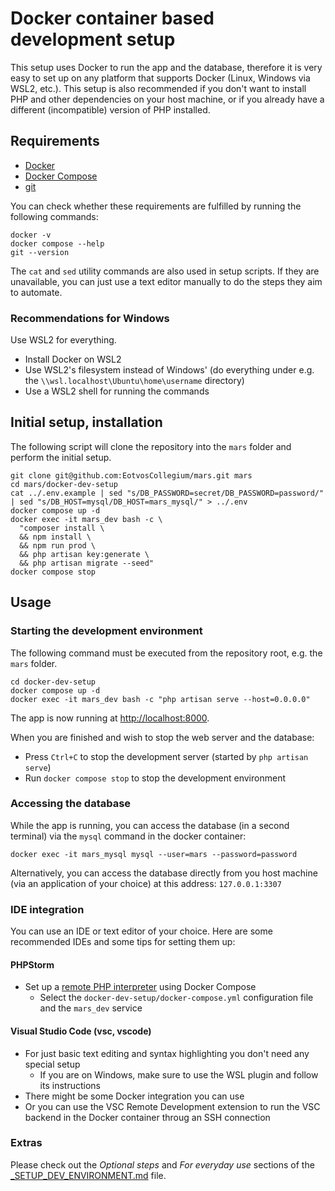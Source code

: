 # Docker container based development setup

This setup uses Docker to run the app and the database,
therefore it is very easy to set up on any platform that supports Docker (Linux, Windows via WSL2, etc.).
This setup is also recommended if you don't want to install PHP and other dependencies on your host machine,
or if you already have a different (incompatible) version of PHP installed.

## Requirements

- [Docker](https://docs.docker.com/engine/)
- [Docker Compose](https://docs.docker.com/compose/)
- [git](https://git-scm.com/)

You can check whether these requirements are fulfilled by running the following commands:

```shell
docker -v
docker compose --help
git --version
```

The `cat` and `sed` utility commands are also used in setup scripts. If they are unavailable, you can just use a text editor manually to do the steps they aim to automate.

### Recommendations for Windows

Use WSL2 for everything.

- Install Docker on WSL2
- Use WSL2's filesystem instead of Windows' (do everything under e.g. the `\\wsl.localhost\Ubuntu\home\username` directory)
- Use a WSL2 shell for running the commands

## Initial setup, installation

The following script will clone the repository into the `mars` folder and perform the initial setup.

```shell
git clone git@github.com:EotvosCollegium/mars.git mars
cd mars/docker-dev-setup
cat ../.env.example | sed "s/DB_PASSWORD=secret/DB_PASSWORD=password/" | sed "s/DB_HOST=mysql/DB_HOST=mars_mysql/" > ../.env
docker compose up -d
docker exec -it mars_dev bash -c \
  "composer install \
  && npm install \
  && npm run prod \
  && php artisan key:generate \
  && php artisan migrate --seed"
docker compose stop
```

## Usage

### Starting the development environment

The following command must be executed from the repository root, e.g. the `mars` folder.

```shell
cd docker-dev-setup
docker compose up -d
docker exec -it mars_dev bash -c "php artisan serve --host=0.0.0.0"
```

The app is now running at [http://localhost:8000](http://localhost:8000).

When you are finished and wish to stop the web server and the database:

- Press `Ctrl+C` to stop the development server (started by `php artisan serve`)
- Run `docker compose stop` to stop the development environment

### Accessing the database

While the app is running, you can access the database (in a second terminal) via the `mysql` command in the docker container:

```shell
docker exec -it mars_mysql mysql --user=mars --password=password
```

Alternatively, you can access the database directly from you host machine (via an application of your choice) at this address: `127.0.0.1:3307`

### IDE integration

You can use an IDE or text editor of your choice. Here are some recommended IDEs and some tips for setting them up:

#### PHPStorm

- Set up a [remote PHP interpreter](https://www.jetbrains.com/help/phpstorm/configuring-remote-interpreters.html) using Docker Compose
  - Select the `docker-dev-setup/docker-compose.yml` configuration file and the `mars_dev` service

#### Visual Studio Code (vsc, vscode)

- For just basic text editing and syntax highlighting you don't need any special setup
  - If you are on Windows, make sure to use the WSL plugin and follow its instructions
- There might be some Docker integration you can use
- Or you can use the VSC Remote Development extension to run the VSC backend in the Docker container throug an SSH connection

### Extras

Please check out the *Optional steps* and *For everyday use* sections of the [_SETUP_DEV_ENVIRONMENT.md](../_SETUP_DEV_ENVIRONMENT.md) file.
